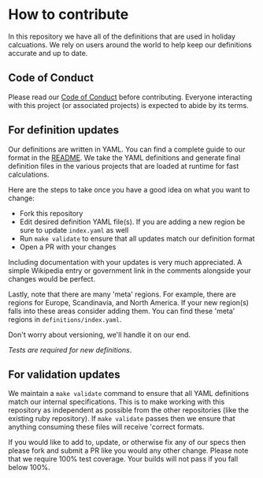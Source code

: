 # How to contribute

In this repository we have all of the definitions that are used in holiday calcuations. We rely on users around the world to help keep our definitions accurate and up to date.

## Code of Conduct

Please read our [Code of Conduct](CODE_OF_CONDUCT.md) before contributing. Everyone interacting with this project (or associated projects) is expected to abide by its terms.

## For definition updates

Our definitions are written in YAML. You can find a complete guide to our format in the [README](README.md). We take the YAML definitions and generate final definition files in the various projects
that are loaded at runtime for fast calculations.

Here are the steps to take once you have a good idea on what you want to change:

* Fork this repository
* Edit desired definition YAML file(s). If you are adding a new region be sure to update `index.yaml` as well
* Run `make validate` to ensure that all updates match our definition format
* Open a PR with your changes

Including documentation with your updates is very much appreciated. A simple Wikipedia entry or government link in the comments alongside your changes would be perfect.

Lastly, note that there are many 'meta' regions. For example, there are regions for Europe, Scandinavia, and North America. If your new region(s) falls into these areas consider adding them. You can find these 'meta' regions in `definitions/index.yaml`.

Don't worry about versioning, we'll handle it on our end.

*Tests are required for new definitions*.

## For validation updates

We maintain a `make validate` command to ensure that all YAML definitions match our internal specifications. This is to make working with this repository as independent as possible from the other repositories (like the existing ruby repository). If `make validate` passes then we ensure that anything consuming these files will receive 'correct formats.

If you would like to add to, update, or otherwise fix any of our specs then please fork and submit a PR like you would any other change. Please note that we require 100% test coverage. Your builds will not pass if you fall below 100%.
